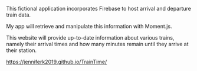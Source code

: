 This fictional application incorporates Firebase to host arrival and departure train data. 

My app will retrieve and manipulate this information with Moment.js. 

This website will provide up-to-date information about various trains, namely their arrival times and how many minutes remain until they arrive at their station.

https://jenniferk2019.github.io/TrainTime/
